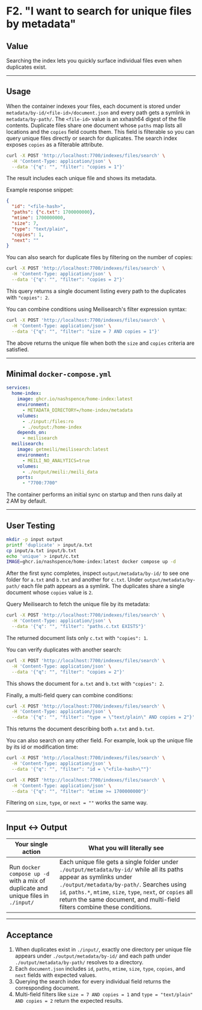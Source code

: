 # F2. "I want to search for unique files by metadata"

## Value

Searching the index lets you quickly surface individual files even when duplicates exist.

---

## Usage

When the container indexes your files, each document is stored under `metadata/by-id/<file-id>/document.json` and every path gets a symlink in `metadata/by-path/`. The `<file-id>` value is an xxhash64 digest of the file contents. Duplicate files share one document whose `paths` map lists all locations and the `copies` field counts them. This field is filterable so you can query unique files directly or search for duplicates.
The search index exposes `copies` as a filterable attribute.

```bash
curl -X POST 'http://localhost:7700/indexes/files/search' \
  -H 'Content-Type: application/json' \
  --data '{"q": "", "filter": "copies = 1"}'
```

The result includes each unique file and shows its metadata.

Example response snippet:

```json
{
  "id": "<file-hash>",
  "paths": {"c.txt": 1700000000},
  "mtime": 1700000000,
  "size": 7,
  "type": "text/plain",
  "copies": 1,
  "next": ""
}
```

You can also search for duplicate files by filtering on the number of copies:

```bash
curl -X POST 'http://localhost:7700/indexes/files/search' \
  -H 'Content-Type: application/json' \
  --data '{"q": "", "filter": "copies = 2"}'
```

This query returns a single document listing every path to the duplicates with
`"copies": 2`.

You can combine conditions using Meilisearch's filter expression syntax:

```bash
curl -X POST 'http://localhost:7700/indexes/files/search' \
  -H 'Content-Type: application/json' \
  --data '{"q": "", "filter": "size = 7 AND copies = 1"}'
```

The above returns the unique file when both the `size` and `copies` criteria are satisfied.

---

## Minimal `docker-compose.yml`

```yaml
services:
  home-index:
    image: ghcr.io/nashspence/home-index:latest
    environment:
      - METADATA_DIRECTORY=/home-index/metadata
    volumes:
      - ./input:/files:ro
      - ./output:/home-index
    depends_on:
      - meilisearch
  meilisearch:
    image: getmeili/meilisearch:latest
    environment:
      - MEILI_NO_ANALYTICS=true
    volumes:
      - ./output/meili:/meili_data
    ports:
      - "7700:7700"
```

The container performs an initial sync on startup and then runs daily at 2 AM by default.

---

## User Testing

```bash
mkdir -p input output
printf 'duplicate' > input/a.txt
cp input/a.txt input/b.txt
echo 'unique' > input/c.txt
IMAGE=ghcr.io/nashspence/home-index:latest docker compose up -d
```

After the first sync completes, inspect `output/metadata/by-id/` to see one folder for `a.txt` and `b.txt` and another for `c.txt`. Under `output/metadata/by-path/` each file path appears as a symlink. The duplicates share a single document whose `copies` value is `2`.

Query Meilisearch to fetch the unique file by its metadata:

```bash
curl -X POST 'http://localhost:7700/indexes/files/search' \
  -H 'Content-Type: application/json' \
  --data '{"q": "", "filter": "paths.c.txt EXISTS"}'
```

The returned document lists only `c.txt` with `"copies": 1`.

You can verify duplicates with another search:

```bash
curl -X POST 'http://localhost:7700/indexes/files/search' \
  -H 'Content-Type: application/json' \
  --data '{"q": "", "filter": "copies = 2"}'
```

This shows the document for `a.txt` and `b.txt` with `"copies": 2`.

Finally, a multi-field query can combine conditions:

```bash
curl -X POST 'http://localhost:7700/indexes/files/search' \
  -H 'Content-Type: application/json' \
  --data '{"q": "", "filter": "type = \"text/plain\" AND copies = 2"}'
```

This returns the document describing both `a.txt` and `b.txt`.

You can also search on any other field. For example, look up the unique file by
its id or modification time:

```bash
curl -X POST 'http://localhost:7700/indexes/files/search' \
  -H 'Content-Type: application/json' \
  --data '{"q": "", "filter": "id = \"<file-hash>\""}'

curl -X POST 'http://localhost:7700/indexes/files/search' \
  -H 'Content-Type: application/json' \
  --data '{"q": "", "filter": "mtime >= 1700000000"}'
```

Filtering on `size`, `type`, or `next = ""` works the same way.

---

## Input ↔ Output

| **Your single action** | **What you will literally see** |
| --- | --- |
| Run `docker compose up -d` with a mix of duplicate and unique files in `./input/` | Each unique file gets a single folder under `./output/metadata/by-id/` while all its paths appear as symlinks under `./output/metadata/by-path/`. Searches using `id`, `paths.*`, `mtime`, `size`, `type`, `next`, or `copies` all return the same document, and multi-field filters combine these conditions. |

---

## Acceptance

1. When duplicates exist in `./input/`, exactly one directory per unique file appears under `./output/metadata/by-id/` and each path under `./output/metadata/by-path/` resolves to a directory.
2. Each `document.json` includes `id`, `paths`, `mtime`, `size`, `type`, `copies`, and `next` fields with expected values.
3. Querying the search index for every individual field returns the corresponding document.
4. Multi-field filters like `size = 7 AND copies = 1` and `type = "text/plain" AND copies = 2` return the expected results.

